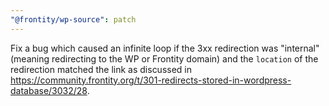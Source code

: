 ```yaml
---
"@frontity/wp-source": patch
---
```


Fix a bug which caused an infinite loop if the 3xx redirection was "internal"
(meaning redirecting to the WP or Frontity domain) and the `location` of the
redirection matched the link as discussed in https://community.frontity.org/t/301-redirects-stored-in-wordpress-database/3032/28.

